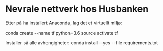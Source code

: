 # Nevrale nettverk hos Husbanken

Etter på ha installert Anaconda, lag det et virtuellt miljø:

conda create --name tf python=3.6
source activate tf

Installer så alle avhengigheter:
conda install --yes --file requirements.txt
